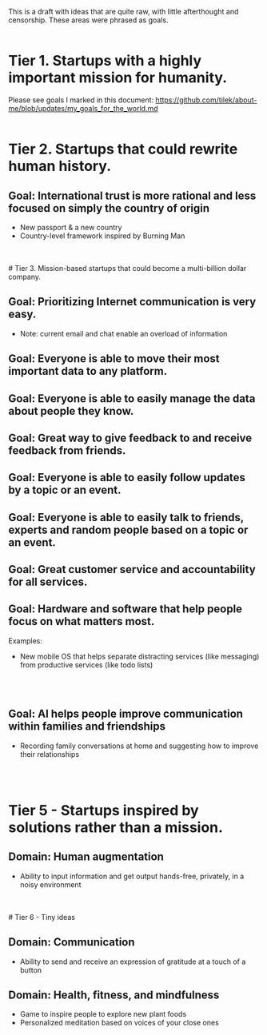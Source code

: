This is a draft with ideas that are quite raw, with little afterthought and censorship.
These areas were phrased as goals.
<br>
<br>
# Tier 1. Startups with a highly important mission for humanity.

Please see goals I marked in this document:
https://github.com/tilek/about-me/blob/updates/my_goals_for_the_world.md
<br>
<br>
# Tier 2. Startups that could rewrite human history.

## Goal: International trust is more rational and less focused on simply the country of origin
  - New passport & a new country
  - Country-level framework inspired by Burning Man
<br>
<br>
# Tier 3. Mission-based startups that could become a multi-billion dollar company.

## Goal: Prioritizing Internet communication is very easy.
  - Note: current email and chat enable an overload of information

## Goal: Everyone is able to move their most important data to any platform.

## Goal: Everyone is able to easily manage the data about people they know.

## Goal: Great way to give feedback to and receive feedback from friends.

## Goal: Everyone is able to easily follow updates by a topic or an event.

## Goal: Everyone is able to easily talk to friends, experts and random people based on a topic or an event.

## Goal: Great customer service and accountability for all services.

## Goal: Hardware and software that help people focus on what matters most.
Examples:
* New mobile OS that helps separate distracting services (like messaging) from productive services (like todo lists)
<br>
<br>

## Goal: AI helps people improve communication within families and friendships
* Recording family conversations at home and suggesting how to improve their relationships
<br>
<br>

# Tier 5 - Startups inspired by solutions rather than a mission.

## Domain: Human augmentation
* Ability to input information and get output hands-free, privately, in a noisy environment
<br>
<br>
# Tier 6 - Tiny ideas

## Domain: Communication
* Ability to send and receive an expression of gratitude at a touch of a button

## Domain: Health, fitness, and mindfulness
* Game to inspire people to explore new plant foods
* Personalized meditation based on voices of your close ones
